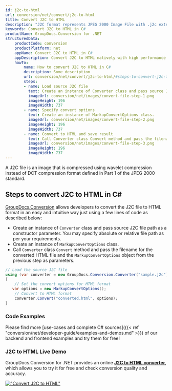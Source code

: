 ```yaml
---
id: j2c-to-html
url: conversion/net/convert/j2c-to-html
title: Convert J2C to HTML
description: "J2C format represents JPEG 2000 Image File with .j2c extension. Learn how to convert J2C to HTML file programmatically in C# language using GroupDocs.Conversion for .NET library."
keywords: Convert J2C to HTML in C#
productName: GroupDocs.Conversion for .NET
structuredData:
    productCode: conversion
    productPlatform: net
    appName: Convert J2C to HTML in C#
    appDescription: Convert J2C to HTML natively with high performance using C# language and server side GroupDocs.Conversion for .NET APIs, without the use of any software like Microsoft or Open Office.
    howTo:
        name: How to convert J2C to HTML in C# 
        description: Some description
        url: conversion/net/convert/j2c-to-html/#steps-to-convert-j2c-to-html-in-c
        steps:
        - name: Load source J2C file 
          text: Create an instance of Converter class and pass source J2C file path as a constructor parameter. You may specify absolute or relative file path as per your requirements. 
          imageUrl: conversion/net/images/convert-file-step-1.png
          imageHeight: 196
          imageWidth: 737
        - name: Specify convert options 
          text: Create an instance of MarkupConvertOptions class.
          imageUrl: conversion/net/images/convert-file-step-2.png
          imageHeight: 196
          imageWidth: 737
        - name: Convert to HTML and save result 
          text: Call Converter class Convert method and pass the filename for the converted HTML file and the MarkupConvertOptions object from the previous step as parameters.
          imageUrl: conversion/net/images/convert-file-step-3.png
          imageHeight: 196
          imageWidth: 737
---
```


A J2C file is an image that is compressed using wavelet compression instead of DCT compression format defined in Part 1 of the JPEG 2000 standard.

## Steps to convert J2C to HTML in C#

[GroupDocs.Conversion](https://products.groupdocs.com/conversion/net) allows developers to convert the J2C file to HTML format in an easy and intuitive way just using a few lines of code as described below:

* Create an instance of `Converter` class and pass source J2C file path as a constructor parameter. You may specify absolute or relative file path as per your requirements. 
* Create an instance of `MarkupConvertOptions` class.
* Call `Converter` class `Convert` method and pass the filename for the converted HTML file and the `MarkupConvertOptions` object from the previous step as parameters.

```csharp
// Load the source J2C file
using (var converter = new GroupDocs.Conversion.Converter("sample.j2c"))
{
    // Set the convert options for HTML format
   var options = new MarkupConvertOptions();
    // Convert to HTML format
    converter.Convert("converted.html", options);
}
```

### Code Examples

Please find more [use-cases and complete C# sources]({{< ref "conversion/net/developer-guide/examples-and-demos.md" >}}) of our backend and frontend examples and try them for free!

### J2C to HTML Live Demo

GroupDocs.Conversion for .NET provides an online [**J2C to HTML converter**](https://products.groupdocs.app/conversion/j2c-to-html), which allows you to try it for free and check conversion quality and accuracy.

[!["Convert J2C to HTML"](conversion/net/images/convert-to-html/convert-j2c-to-html.png)](https://products.groupdocs.app/conversion/j2c-to-html)